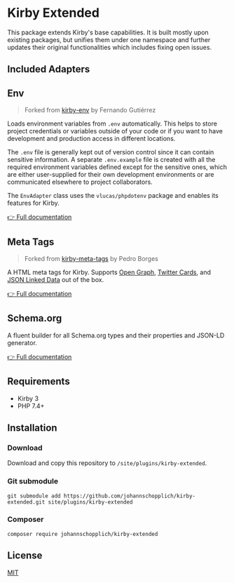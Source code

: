 # Kirby Extended

This package extends Kirby's base capabilities. It is built mostly upon existing packages, but unifies them under one namespace and further updates their original functionalities which includes fixing open issues.

## Included Adapters

## Env

> Forked from [kirby-env](https://github.com/beebmx/kirby-env) by Fernando Gutiérrez

Loads environment variables from `.env` automatically. This helps to store project credentials or variables outside of your code or if you want to have development and production access in different locations.

The `.env` file is generally kept out of version control since it can contain sensitive information. A separate `.env.example` file is created with all the required environment variables defined except for the sensitive ones, which are either user-supplied for their own development environments or are communicated elsewhere to project collaborators.

The `EnvAdapter` class uses the `vlucas/phpdotenv` package and enables its features for Kirby.

[👉 Full documentation](docs/env-adapter.md)

## Meta Tags

> Forked from [kirby-meta-tags](https://github.com/pedroborges/kirby-meta-tags/) by Pedro Borges

A HTML meta tags for Kirby. Supports [Open Graph](http://ogp.me), [Twitter Cards](https://dev.twitter.com/cards/overview), and [JSON Linked Data](https://json-ld.org) out of the box.

[👉 Full documentation](docs/meta-tags-adapter.md)

## Schema.org

A fluent builder for all Schema.org types and their properties and JSON-LD generator.

[👉 Full documentation](docs/schema-adapter.md)

## Requirements

- Kirby 3
- PHP 7.4+

## Installation

### Download

Download and copy this repository to `/site/plugins/kirby-extended`.

### Git submodule

```
git submodule add https://github.com/johannschopplich/kirby-extended.git site/plugins/kirby-extended
```

### Composer

```
composer require johannschopplich/kirby-extended
```

## License

[MIT](https://opensource.org/licenses/MIT)
